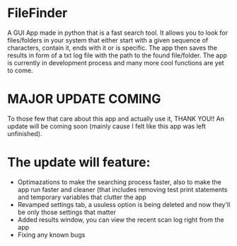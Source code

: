 # FileFinder
A GUI App made in python that is a fast search tool. It allows you to look for files/folders in your system that either start with a given sequence of characters, contain it, ends with it or is specific. The app then saves the results in form of a txt log file with the path to the found file/folder. The app is currently in development process and many more cool functions are yet to come.

# MAJOR UPDATE COMING
To those few that care about this app and actually use it, THANK YOU!! An update will be coming soon (mainly cause I felt like this app was left unfinished). 
# The update will feature:
- Optimazations to make the searching process faster, also to make the app run faster and cleaner (that includes removing test print statements and temporary variables that clutter the app
- Revamped settings tab, a usuless option is being deleted and now they'll be only those settings that matter
- Added results window, you can view the recent scan log right from the app
- Fixing any known bugs

